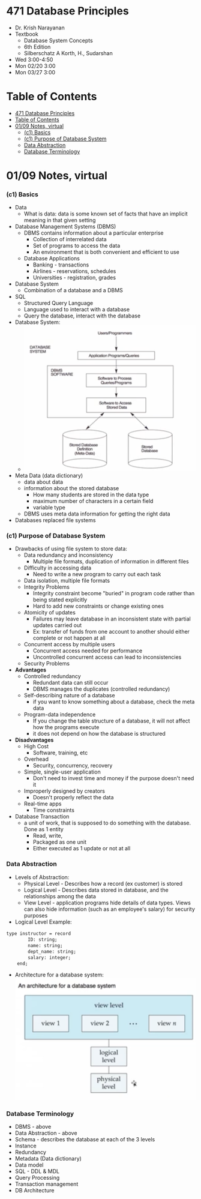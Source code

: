 # 471 Database Principles

- Dr. Krish Narayanan
- Textbook
  - Database System Concepts
  - 6th Edition
  - Silberschatz A Korth, H., Sudarshan
- Wed 3:00-4:50
- Mon 02/20 3:00
- Mon 03/27 3:00

# Table of Contents

- [471 Database Principles](#471-database-principles)
- [Table of Contents](#table-of-contents)
- [01/09 Notes, virtual](#0109-notes-virtual)
    - [(c1) Basics](#c1-basics)
    - [(c1) Purpose of Database System](#c1-purpose-of-database-system)
    - [Data Abstraction](#data-abstraction)
    - [Database Terminology](#database-terminology)

# 01/09 Notes, virtual

### (c1) Basics

- Data
  - What is data: data is some known set of facts that have an implicit meaning in that given setting
- Database Management Systems (DBMS)
  - DBMS contains information about a particular enterprise
    - Collection of interrelated data
    - Set of programs to access the data
    - An environment that is both convenient and efficient to use
  - Database Applications
    - Banking - transactions
    - Airlines - reservations, schedules
    - Universities - registration, grades
- Database System
  - Combination of a database and a DBMS
- SQL
  - Structured Query Language
  - Language used to interact with a database
  - Query the database, interact with the database
- Database System:
  - ![](NoteImages/0109-DatabaseSystem.png)
- Meta Data (data dictionary)
  - data about data
  - information about the stored database
    - How many students are stored in the data type
    - maximum number of characters in a certain field
    - variable type 
  - DBMS uses meta data information for getting the right data
- Databases replaced file systems 

### (c1) Purpose of Database System

- Drawbacks of using file system to store data:
  - Data redundancy and inconsistency
    - Multiple file formats, duplication of information in different files
  - Difficulty in accessing data
    - Need to write a new program to carry out each task
  - Data isolation, multiple file formats
  - Integrity Problems
    - Integrity constraint become "buried" in program code rather than being stated explicitly
    - Hard to add new constraints or change existing ones
  - Atomicity of updates
    - Failures may leave database in an inconsistent state with partial updates carried out
    - Ex: transfer of funds from one account to another should either complete or not happen at all
  - Concurrent access by multiple users
    - Concurrent access needed for performance
    - Uncontrolled concurrent access can lead to inconsistencies
  - Security Problems
- **Advantages**
  - Controlled redundancy
    - Redundant data can still occur
    - DBMS manages the duplicates (controlled redundancy)
  - Self-describing nature of a database
    - if you want to know something about a database, check the meta data
  - Program-data independence
    - If you change the table structure of a database, it will not affect how the programs execute
    - it does not depend on how the database is structured
- **Disadvantages**
  - High Cost
    - Software, training, etc
  - Overhead
    - Security, concurrency, recovery
  - Simple, single-user application
    - Don't need to invest time and money if the purpose doesn't need it
  - Improperly designed by creators
    - Doesn't properly reflect the data
  - Real-time apps
    - Time constraints
- Database Transaction
  - a unit of work, that is supposed to do something with the database. Done as 1 entity
    - Read, write, 
    - Packaged as one unit
    - Either executed as 1 update or not at all

### Data Abstraction

- Levels of Abstraction:
  - Physical Level - Describes how a record (ex customer) is stored
  - Logical Level - Describes data stored in database, and the relationships among the data
  - View Level - application programs hide details of data types. Views can also hide information (such as an employee's salary) for security purposes
- Logical Level Example:
```
type instructor = record
        ID: string;
        name: string;
        dept_name: string;
        salary: integer;
    end;
```
- Architecture for a database system:
![](NoteImages/0109-LevelsOfAbstraction.png)

### Database Terminology

- DBMS - above
- Data Abstraction - above
- Schema - describes the database at each of the 3 levels
- Instance
- Redundancy
- Metadata (Data dictionary)
- Data model
- SQL - DDL & MDL
- Query Processing
- Transaction management
- DB Architecture




